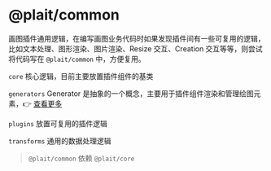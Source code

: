 # @plait/common


画图插件通用逻辑，在编写画图业务代码时如果发现插件间有一些可复用的逻辑，比如文本处理、图形渲染、图片渲染、Resize 交互、Creation 交互等等，则尝试将代码写在 `@plait/common` 中，方便复用。

`core` 核心逻辑，目前主要放置插件组件的基类

`generators` Generator 是抽象的一个概念，主要用于插件组件渲染和管理绘图元素，👉 [查看更多](https://plait-docs.vercel.app/guides/concepts/generator)

`plugins` 放置可复用的插件逻辑

`transforms` 通用的数据处理逻辑

> `@plait/common` 依赖 `@plait/core`
